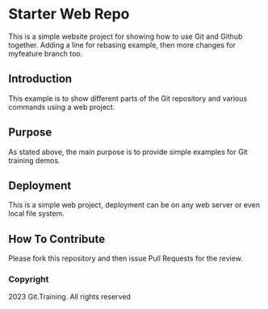 # Starter Web Repo

This is a simple website project for showing how to use Git and Github together. Adding a line for rebasing example,
then more changes for myfeature branch too.

## Introduction

This example is to show different parts of the Git repository and various commands using a web project.

## Purpose

As stated above, the main purpose is to provide simple examples for Git training
demos.

## Deployment

This is a simple web project, deployment can be on any web server or even local file system.

## How To Contribute

Please fork this repository and then issue Pull Requests for the review.

### Copyright

2023 Git.Training. All rights reserved
